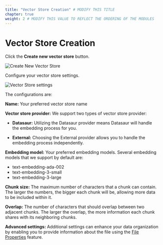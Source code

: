 ```yaml
---
title: "Vector Store Creation" # MODIFY THIS TITLE
chapter: true
weight: 2 # MODIFY THIS VALUE TO REFLECT THE ORDERING OF THE MODULES
---
```


# Vector Store Creation <!-- MODIFY THIS HEADING -->
Click the **Create new vector store** button.

![Create New Vector Store](/images/create.png) 

Configure your vector store settings.

![Vector Store settings](/images/settings.png) 

The configurations are:

**Name:** Your preferred vector store name

**Vector store provider:** We support two types of vector store provider:

- **Datasaur:** Utilizing the Datasaur provider means Datasaur will handle the embedding process for you.

- **External:** Choosing the External provider allows you to handle the embedding process independently.

**Embedding model:** Your preferred embedding models. Several embedding models that we support by default are:

- text-embedding-ada-002
- text-embedding-3-small
- text-embedding-3-large

**Chunk size:** The maximum number of characters that a chunk can contain. The larger the numbers, the bigger each chunk will be, allowing more data to be included within it.

**Overlap:** The number of characters that should overlap between two adjacent chunks. The larger the overlap, the more information each chunk shares with its neighboring chunks.

**Advanced settings:** Additional settings can enhance your data organization by enabling you to provide information about the file using the [File Properties](https://docs.datasaur.ai/llm-projects/vector-store/file-properties) feature.